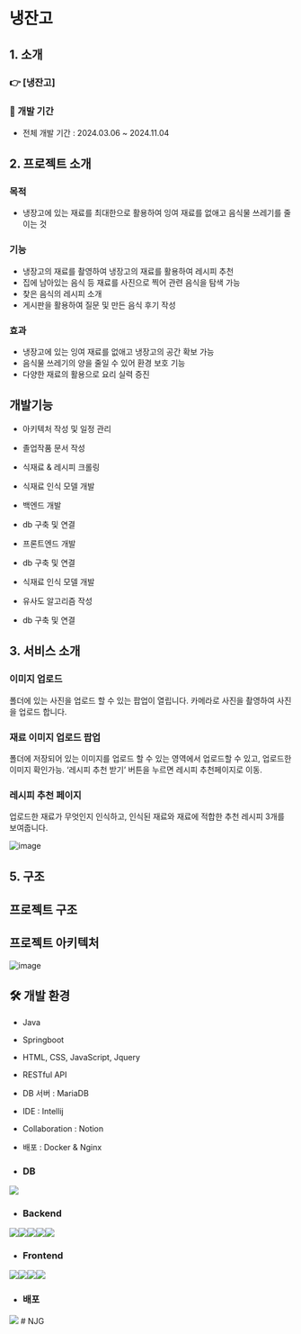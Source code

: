 #  냉잔고

## 1. 소개
### 👉 [냉잔고]

 ### 📆 개발 기간
  - 전체 개발 기간 : 2024.03.06 ~ 2024.11.04

    

## 2. 프로젝트 소개
 ### 목적
  - 냉장고에 있는 재료를 최대한으로 활용하여 잉여 재료를 없애고 음식물 쓰레기를 줄이는 것
 ### 기능
- 냉장고의 재료를 촬영하여 냉장고의 재료를 활용하여 레시피 추천
- 집에 남아있는 음식 등 재료를 사진으로 찍어 관련 음식을 탐색 가능
- 찾은 음식의 레시피 소개
- 게시판을 활용하여 질문 및 만든 음식 후기 작성
 ### 효과
  - 냉장고에 있는 잉여 재료를 없애고 냉장고의 공간 확보 가능
  - 음식물 쓰레기의 양을 줄일 수 있어 환경 보호 기능
  - 다양한 재료의 활용으로 요리 실력 증진




## 개발기능
 - 아키텍처 작성 및 일정 관리
 - 졸업작품 문서 작성
 - 식재료 & 레시피 크롤링
 - 식재료 인식 모델 개발
 - 백엔드 개발
 - db 구축 및 연결
 - 프론트엔드 개발
 - db 구축 및 연결
 - 식재료 인식 모델 개발
 - 유사도 알고리즘 작성


 - db 구축 및 연결

## 3. 서비스 소개

### 이미지 업로드
폴더에 있는 사진을 업로드 할 수 있는 팝업이 열립니다.
카메라로 사진을 촬영하여 사진을 업로드 합니다.

### 재료 이미지 업로드 팝업
폴더에 저장되어 있는 이미지를 업로드 할 수 있는 영역에서 업로드할 수 있고, 업로드한 이미지 확인가능.
‘레시피 추천 받기’ 버튼을 누르면 레시피 추천페이지로 이동.

### 레시피 추천 페이지
업로드한 재료가 무엇인지 인식하고,
인식된 재료와 재료에 적합한 추천 레시피 3개를 보여줍니다.

![image](https://github.com/whitezzero/playdata_last_project/assets/159407646/2f8d68b0-24e0-4141-a169-c35a4eeebf2b)





 ## 5. 구조
## 프로젝트 구조

## 프로젝트 아키텍처
![image](https://github.com/whitezzero/playdata_last_project/assets/159407646/71a9c661-0fe9-4c40-8afc-7b4bb7ad5d5e)


## 🛠 개발 환경
- Java
- Springboot
- HTML, CSS, JavaScript, Jquery
- RESTful API
- DB 서버 : MariaDB
- IDE : Intellij
- Collaboration : Notion
- 배포 : Docker & Nginx

- ### DB
<img src="https://img.shields.io/badge/MariaDB-003545F?style=for-the-badge&logo=mariadb&logoColor=white">

- ### Backend
<img src="https://img.shields.io/badge/python-3776AB?style=for-the-badge&logo=python&logoColor=white"><img src="https://img.shields.io/badge/spring-6DB33F?style=for-the-badge&logo=spring&logoColor=white"><img src="https://img.shields.io/badge/intellijidea-ED2761?style=for-the-badge&logo=intellijidea&logoColor=white"><img src="https://img.shields.io/badge/keras-D00000?style=for-the-badge&logo=keras&logoColor=white"><img src="https://img.shields.io/badge/tensorflow-FF6F00?style=for-the-badge&logo=tensorflow&logoColor=white">

- ### Frontend
<img src="https://img.shields.io/badge/html-E34F26?style=for-the-badge&logo=html&logoColor=white"><img src="https://img.shields.io/badge/css3-572B6?style=for-the-badge&logo=css3&logoColor=white"><img src="https://img.shields.io/badge/javascript-F7DF1E?style=for-the-badge&logo=javascript&logoColor=white"><img src="https://img.shields.io/badge/jquery-0769AD?style=for-the-badge&logo=jquery&logoColor=white">

- ### 배포
<img src="https://img.shields.io/badge/docker-2496ED?style=for-the-badge&logo=docker&logoColor=white">
# NJG